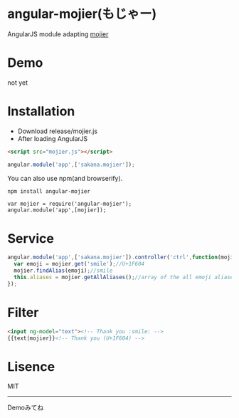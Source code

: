 # angular-mojier(もじゃー)
AngularJS module adapting [mojier](https://github.com/sashimizakana/mojier)
# Demo
not yet
# Installation
- Download release/mojier.js
- After loading AngularJS
```html
<script src="mojier.js"></script>
```
```js
angular.module('app',['sakana.mojier']);
```
You can also use npm(and browserify).
```sh
npm install angular-mojier
```
```node
var mojier = require('angular-mojier');
angular.module('app',[mojier]);
```
# Service
```js
angular.module('app',['sakana.mojier']).controller('ctrl',function(mojier){
  var emoji = mojier.get('smile');//U+1F604
  mojier.findAlias(emoji);//smile
  this.aliases = mojier.getAllAliases();//array of the all emoji aliases
});
```
# Filter
```html
<input ng-model="text"><!-- Thank you :smile: -->
{{text|mojier}}<!-- Thank you (U+1F604) -->
```

# Lisence

MIT

---

Demoみてね
